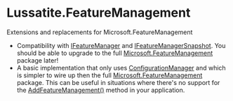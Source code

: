 # Lussatite.FeatureManagement
Extensions and replacements for Microsoft.FeatureManagement

- Compatibility with [IFeatureManager]() and [IFeatureManagerSnapshot]().  You should be able to upgrade to the full [Microsoft.FeatureManagement]() package later!
- A basic implementation that only uses [ConfigurationManager]() and which is simpler to wire up then the full [Microsoft.FeatureManagement]() package.  This can be useful in situations where there's no support for the [AddFeatureManagement()]() method in your application. 

